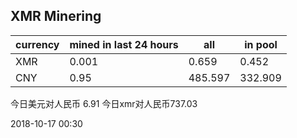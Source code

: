 ## XMR Minering

|currency|mined in last 24 hours|all|in pool|
|---|---|---|---|
|XMR|0.001|0.659|0.452|
|CNY|0.95|485.597|332.909|

今日美元对人民币 6.91	今日xmr对人民币737.03


2018-10-17 00:30